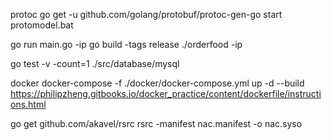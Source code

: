 protoc
go get -u github.com/golang/protobuf/protoc-gen-go
start protomodel.bat

go run main.go -ip
go build -tags release
./orderfood -ip

go test -v -count=1 ./src/database/mysql

docker
docker-compose -f ./docker/docker-compose.yml up -d --build
https://philipzheng.gitbooks.io/docker_practice/content/dockerfile/instructions.html

go get github.com/akavel/rsrc
rsrc -manifest nac.manifest -o nac.syso